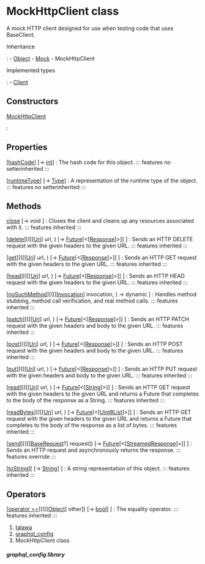 
<div>

# MockHttpClient class

</div>


A mock HTTP client designed for use when testing code that uses
BaseClient.




Inheritance

:   -   [Object](https://api.flutter.dev/flutter/dart-core/Object-class.html)
    -   [Mock](https://pub.dev/documentation/mockito/5.4.4/mockito/Mock-class.html)
    -   MockHttpClient

Implemented types

:   -   [Client](https://pub.dev/documentation/http/1.2.2/http/Client-class.html)



## Constructors

[MockHttpClient](../services_graphql_config/MockHttpClient/MockHttpClient.md)

:   



## Properties

[[hashCode](https://pub.dev/documentation/mockito/5.4.4/mockito/Mock/hashCode.html)] [→ [int](https://api.flutter.dev/flutter/dart-core/int-class.html)]
:   The hash code for this object.
    ::: features
    no setterinherited
    :::

[[runtimeType](https://api.flutter.dev/flutter/dart-core/Object/runtimeType.html)] [→ [Type](https://api.flutter.dev/flutter/dart-core/Type-class.html)]
:   A representation of the runtime type of the object.
    ::: features
    no setterinherited
    :::



## Methods

[close](https://pub.dev/documentation/http/1.2.2/http/Client/close.html) [→ void ]
:   Closes the client and cleans up any resources associated with it.
    ::: features
    inherited
    :::

[[delete](https://pub.dev/documentation/http/1.2.2/http/Client/delete.html)][([[[Uri](https://api.flutter.dev/flutter/dart-core/Uri-class.md)] url, ) [→ [Future](https://api.flutter.dev/flutter/dart-core/Future-class.html)[\<[[Response](https://pub.dev/documentation/http/1.2.2/http/Response-class.html)]\>]] ]
:   Sends an HTTP DELETE request with the given headers to the given
    URL.
    ::: features
    inherited
    :::

[[get](https://pub.dev/documentation/http/1.2.2/http/Client/get.html)][([[[Uri](https://api.flutter.dev/flutter/dart-core/Uri-class.md)] url, ) [→ [Future](https://api.flutter.dev/flutter/dart-core/Future-class.html)[\<[[Response](https://pub.dev/documentation/http/1.2.2/http/Response-class.html)]\>]] ]
:   Sends an HTTP GET request with the given headers to the given URL.
    ::: features
    inherited
    :::

[[head](https://pub.dev/documentation/http/1.2.2/http/Client/head.html)][([[[Uri](https://api.flutter.dev/flutter/dart-core/Uri-class.md)] url, ) [→ [Future](https://api.flutter.dev/flutter/dart-core/Future-class.html)[\<[[Response](https://pub.dev/documentation/http/1.2.2/http/Response-class.html)]\>]] ]
:   Sends an HTTP HEAD request with the given headers to the given URL.
    ::: features
    inherited
    :::

[[noSuchMethod](https://pub.dev/documentation/mockito/5.4.4/mockito/Mock/noSuchMethod.html)][([[[Invocation](https://api.flutter.dev/flutter/dart-core/Invocation-class.md)] invocation, ) → dynamic ]
:   Handles method stubbing, method call verification, and real method
    calls.
    ::: features
    inherited
    :::

[[patch](https://pub.dev/documentation/http/1.2.2/http/Client/patch.html)][([[[Uri](https://api.flutter.dev/flutter/dart-core/Uri-class.md)] url, ) [→ [Future](https://api.flutter.dev/flutter/dart-core/Future-class.html)[\<[[Response](https://pub.dev/documentation/http/1.2.2/http/Response-class.html)]\>]] ]
:   Sends an HTTP PATCH request with the given headers and body to the
    given URL.
    ::: features
    inherited
    :::

[[post](https://pub.dev/documentation/http/1.2.2/http/Client/post.html)][([[[Uri](https://api.flutter.dev/flutter/dart-core/Uri-class.md)] url, ) [→ [Future](https://api.flutter.dev/flutter/dart-core/Future-class.html)[\<[[Response](https://pub.dev/documentation/http/1.2.2/http/Response-class.html)]\>]] ]
:   Sends an HTTP POST request with the given headers and body to the
    given URL.
    ::: features
    inherited
    :::

[[put](https://pub.dev/documentation/http/1.2.2/http/Client/put.html)][([[[Uri](https://api.flutter.dev/flutter/dart-core/Uri-class.md)] url, ) [→ [Future](https://api.flutter.dev/flutter/dart-core/Future-class.html)[\<[[Response](https://pub.dev/documentation/http/1.2.2/http/Response-class.html)]\>]] ]
:   Sends an HTTP PUT request with the given headers and body to the
    given URL.
    ::: features
    inherited
    :::

[[read](https://pub.dev/documentation/http/1.2.2/http/Client/read.html)][([[[Uri](https://api.flutter.dev/flutter/dart-core/Uri-class.md)] url, ) [→ [Future](https://api.flutter.dev/flutter/dart-core/Future-class.html)[\<[[String](https://api.flutter.dev/flutter/dart-core/String-class.html)]\>]] ]
:   Sends an HTTP GET request with the given headers to the given URL
    and returns a Future that completes to the body of the response as a
    String.
    ::: features
    inherited
    :::

[[readBytes](https://pub.dev/documentation/http/1.2.2/http/Client/readBytes.html)][([[[Uri](https://api.flutter.dev/flutter/dart-core/Uri-class.md)] url, ) [→ [Future](https://api.flutter.dev/flutter/dart-core/Future-class.html)[\<[[Uint8List](https://api.flutter.dev/flutter/dart-typed_data/Uint8List-class.html)]\>]] ]
:   Sends an HTTP GET request with the given headers to the given URL
    and returns a Future that completes to the body of the response as a
    list of bytes.
    ::: features
    inherited
    :::

[[send](../services_graphql_config/MockHttpClient/send.md)][([[[BaseRequest](https://pub.dev/documentation/http/1.2.2/http/BaseRequest-class.md)?] request]) [→ [Future](https://api.flutter.dev/flutter/dart-core/Future-class.html)[\<[[StreamedResponse](https://pub.dev/documentation/http/1.2.2/http/StreamedResponse-class.html)]\>]] ]
:   Sends an HTTP request and asynchronously returns the response.
    ::: features
    override
    :::

[[toString](https://pub.dev/documentation/mockito/5.4.4/mockito/Mock/toString.html)][ [→ [String](https://api.flutter.dev/flutter/dart-core/String-class.html)] ]
:   A string representation of this object.
    ::: features
    inherited
    :::



## Operators

[[operator ==](https://pub.dev/documentation/mockito/5.4.4/mockito/Mock/operator_equals.html)][([[[Object](https://api.flutter.dev/flutter/dart-core/Object-class.md)] other]) [→ [bool](https://api.flutter.dev/flutter/dart-core/bool-class.html)] ]
:   The equality operator.
    ::: features
    inherited
    :::







1.  [talawa](../index.md)
2.  [graphql_config](../services_graphql_config/)
3.  MockHttpClient class

##### graphql_config library







